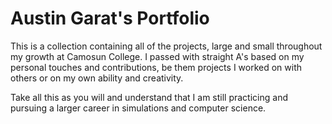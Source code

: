 # Austin Garat's Portfolio

This is a collection containing all of the projects, large and small throughout my growth at Camosun College. I passed with straight A's based on my personal touches and contributions, be them projects I worked on with others or on my own ability and creativity.

Take all this as you will and understand that I am still practicing and pursuing a larger career in simulations and computer science.
